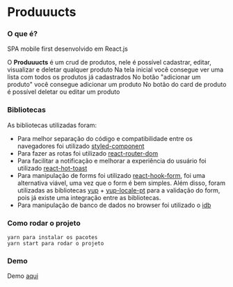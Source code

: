 # Produuucts
### O que é?

SPA mobile first desenvolvido em React.js

O **Produuucts** é um crud de produtos, nele é possível cadastrar, editar, visualizar e deletar qualquer produto
Na tela inicial você consegue ver uma lista com todos os produtos já cadastrados
No botão "adicionar um produto" você consegue adicionar um produto
No botão do card de produto é possível deletar ou editar um produto

### Bibliotecas

As bibliotecas utilizadas foram:

- Para melhor separação do código e compatibilidade entre os navegadores foi utilizado [styled-component](https://styled-components.com/)
- Para fazer as rotas foi utilizado [react-router-dom](https://v5.reactrouter.com/web/guides/quick-start)
- Para facilitar a notificação e melhorar a experiência do usuário foi utilizado [react-hot-toast](https://react-hot-toast.com/)
- Para manipulação de forms foi utilizado [react-hook-form](https://react-hook-form.com/), foi uma alternativa viável, uma vez que o form é bem simples. Além disso, foram utilizadas as bibliotecas [yup](https://github.com/jquense/yup) + [yup-locale-pt](https://www.npmjs.com/package/yup-locale-pt) para a validação do form, pois já existe uma integração entre as bibliotecas.
- Para manipulação de banco de dados no browser foi utilizado o [idb](https://www.npmjs.com/package/idb#installation)

### Como rodar o projeto

```
yarn para instalar os pacotes
yarn start para rodar o projeto
```

### Demo

Demo [aqui](https://produuucts.netlify.app/)
